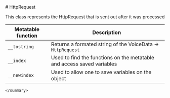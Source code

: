 <type name="HttpRequest" category="classfunc" is="class">
	<summary>
# HttpRequest

This class represents the HttpRequest that is sent out after it was processed<br>

<added version="0.7"></added>

| Metatable function | Description |
|-------|------|
| `__tostring` | Returns a formated string of the VoiceData -> `HttpRequest` |
| `__index` | Used to find the functions on the metatable and access saved variables |
| `__newindex` | Used to allow one to save variables on the object |
	</summary>
</type>